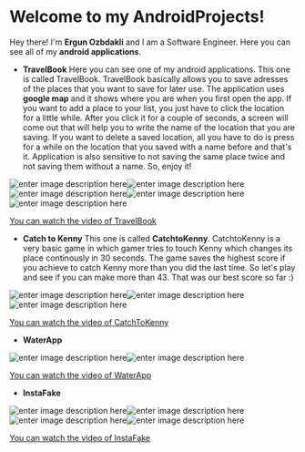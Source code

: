 ﻿# Welcome to my AndroidProjects!

Hey there! I'm **Ergun Ozbdakli** and I am a Software Engineer. Here you can see all of my **android applications**.

- **TravelBook**
 Here you can see one of my android applications. This one is called TravelBook. TravelBook basically allows you to save adresses of the places that you want to save for later use. The application uses **google map** and it shows where you are when you first open the app. If you want to add a place to your list, you just have to click the location for a little while. After you click it for a couple of seconds, a screen will come out that will help you to write the name of the location that you are saving. If you want to delete a saved location, all you have to do is press for a while on the location that you saved with a name before and that's it. Application is also sensitive to not saving the same place twice and not saving them without a name. So, enjoy it!

![enter image description here](https://lh3.googleusercontent.com/InkszaFcVZKyoBXRa7m54Glx6aTeZv_2_Rw-1snfLbRX3pMpDlEpFc3qpeLoFj9jQMVxf1-2R1il)![enter image description here](https://lh3.googleusercontent.com/WCD1HlKu3kvaAry66-C9M_M1Cy5jYQ2U4sDdUVT1jm10u3JoVg3B5lXHk5bD9hO4zgjNg85iZvpC)![enter image description here](https://lh3.googleusercontent.com/2IlVay0O-Vx90tD8BOzLpgoyUyw7h9K5m4xTbKiQ8rz9J6pXZKsQjCziNkCeDqSFDPdfMPu39fSC)![enter image description here](https://lh3.googleusercontent.com/GiuqaxjHCWQpnAZ_9JuBgmlaBjY_3l3AZXWmyA4Xqws2jIjZln_qJn2ijnMeKYZ2fjtLn0qN2eY5)![enter image description here](https://lh3.googleusercontent.com/wcSI6e4DYTEEKUFkutNNEGGD8PJphBBX8MdiMjXCiAELO0xIw3QeMK5T6bv_q-JtoQBoV2f-PaME)

[You can watch the video of TravelBook](https://www.youtube.com/watch?v=HBBLuTLngiM)



- **Catch to Kenny**
This one is called **CatchtoKenny**. CatchtoKenny is a very basic game in which gamer tries to  touch Kenny which changes its place continously in 30 seconds. The game saves the highest score if you achieve to catch Kenny more than you did the last time. So let's play and see if you can make more than 43. That was our best score so far :)

 ![enter image description here](https://lh3.googleusercontent.com/ZVucPi8sM-e-QRcUC7lRzTnVZWDMt3Td-6Zc5grGp6UM31-dDrCkWHTfN6zTQYq9i3KwRDi-3V-z)![enter image description here](https://lh3.googleusercontent.com/aWq2iNcbcxPziQUrl7_y63IlzumJxyiohlTFBQ69zxjfW_YPLYtu3kQYvYSyLBLHQwanCwqLidwj)![enter image description here](https://lh3.googleusercontent.com/WM1IHOIPcYYrjT4jqCq9j5wmG6JSMtmm8rzQRE1gyRih92eWAZg0d3qUBBuwOVgn4OUK6zv4JB0r)

[You can watch the video of CatchToKenny](https://www.youtube.com/watch?v=hxovupBxvJ0)

- **WaterApp**


![enter image description here](https://lh3.googleusercontent.com/KGn-duBcjFG0-E2EkZuPbDelUGJlfg2rpWhnpL0kNasOllBUC0mOOJYC2Fc6QRR3c4P5byCBpxvJ)![enter image description here](https://lh3.googleusercontent.com/kdKepoIuzeOWPao8tAb7aML3IxSI4WVJc1oNsQwqOY-wL91RS3yMlxmNpaRQbomMcAc3pYot6xja)

[You can watch the video of WaterApp](https://www.youtube.com/watch?v=C3W7KZWN9NM)

- **InstaFake**


![enter image description here](https://lh3.googleusercontent.com/esaP6LQ2WlZxmYJB7qapZj6PrfK0zXeWgymELKR1yOuKaXSdK3Ad5AmiuRxlcpyofLw4bS7YMfrO)![enter image description here](https://lh3.googleusercontent.com/Xzo44VdUr5JfI4GezMYtpxTykCCPi0rMP-p4Q6EgieRLth1ECbrr86-WXMxa8EQRu3SGRMU5DmPr)![enter image description here](https://lh3.googleusercontent.com/f-h7jhJp_pKZ-fYl7TJSi70bn556dhJxKpnX0eM_AmMlAmlW7fx-8V7JaKHB9E80BAqDcBVsL9lE)![enter image description here](https://lh3.googleusercontent.com/eipxIVkn46GWKbP42Js1ao2rHeUEsrAEuQ_TFwBAJZgsVHcsJxjKKn6gc1O_B5hLLYelofUGSTYE)

[You can watch the video of InstaFake](https://www.youtube.com/watch?v=fJ1cKWBV6KE)

